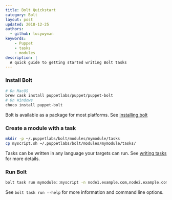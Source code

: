 ```yaml
---
title: Bolt Quickstart
category: Bolt
layout: post
updated: 2018-12-25
authors:
  - github: lucywyman
keywords:
    - Puppet
    - tasks
    - modules
description: |
  A quick guide to getting started writing Bolt tasks
---
```


### Install Bolt

```bash
# On MacOS
brew cask install puppetlabs/puppet/puppet-bolt
# On Windows
choco install puppet-bolt
```

Bolt is available as a package for most platforms. See [installing bolt](https://puppet.com/docs/bolt/latest/bolt_installing.html)

### Create a module with a task

```bash
mkdir -p ~/.puppetlabs/bolt/modules/mymodule/tasks
cp myscript.sh ~/.puppetlabs/bolt/modules/mymodule/tasks/
```

Tasks can be written in any language your targets can run. See [writing tasks](https://puppet.com/docs/bolt/latest/writing_tasks.html) for more details.

### Run Bolt

```bash
bolt task run mymodule::myscript -n node1.example.com,node2.example.com --private-key ~/.ssh/id_rsa-private
```

See `bolt task run --help` for more information and command line options.
